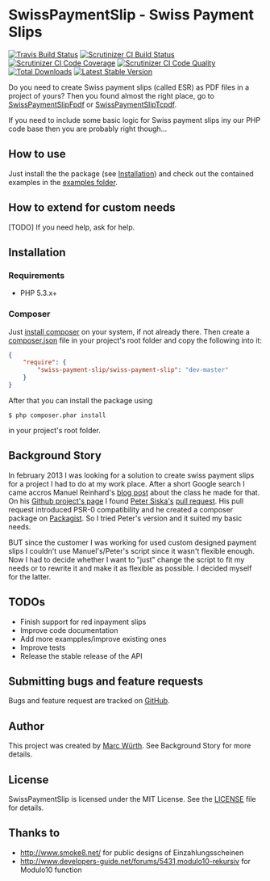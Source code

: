 SwissPaymentSlip - Swiss Payment Slips
======================================

[![Travis Build Status](https://travis-ci.org/ravage84/SwissPaymentSlip.png?branch=master)](https://travis-ci.org/ravage84/SwissPaymentSlip)
[![Scrutinizer CI Build Status](https://scrutinizer-ci.com/g/ravage84/SwissPaymentSlip/badges/build.png?b=master)](https://scrutinizer-ci.com/g/ravage84/SwissPaymentSlip/build-status/master)
[![Scrutinizer CI Code Coverage](https://scrutinizer-ci.com/g/ravage84/SwissPaymentSlip/badges/coverage.png?b=master)](https://scrutinizer-ci.com/g/ravage84/SwissPaymentSlip/?branch=master)
[![Scrutinizer CI Code Quality](https://scrutinizer-ci.com/g/ravage84/SwissPaymentSlip/badges/quality-score.png?b=master)](https://scrutinizer-ci.com/g/ravage84/SwissPaymentSlip/?branch=master)
[![Total Downloads](https://poser.pugx.org/swiss-payment-slip/swiss-payment-slip/d/total.png)](https://packagist.org/packages/swiss-payment-slip/swiss-payment-slip)
[![Latest Stable Version](https://poser.pugx.org/swiss-payment-slip/swiss-payment-slip/v/stable.png)](https://packagist.org/packages/swiss-payment-slip/swiss-payment-slip)

Do you need to create Swiss payment slips (called ESR) as PDF files in a project of yours?
Then you found almost the right place, go to [SwissPaymentSlipFpdf](https://github.com/ravage84/SwissPaymentSlipFpdf) or [SwissPaymentSlipTcpdf](https://github.com/ravage84/SwissPaymentSlipTcpdf).

If you need to include some basic logic for Swiss payment slips iny our PHP code base then you are probably right though...

How to use
----------

Just install the the package (see [Installation](https://github.com/ravage84/SwissPaymentSlip#installation)) and check out the contained examples in the [examples folder](https://github.com/ravage84/SwissPaymentSlip/tree/master/examples).

How to extend for custom needs
------------------------------

[TODO]
If you need help, ask for help.

Installation
------------

### Requirements

- PHP 5.3.x+

### Composer

Just [install composer](http://getcomposer.org/doc/00-intro.md#system-requirements) on your system, if not already there.
Then create a [composer.json](http://getcomposer.org/doc/04-schema.md) file in your project's root folder and copy the following into it:

```JSON
{
    "require": {
        "swiss-payment-slip/swiss-payment-slip": "dev-master"
    }
}
```

After that you can install the package using

    $ php composer.phar install

in your project's root folder.

Background Story
----------------

In february 2013 I was looking for a solution to create swiss payment slips for a project I had to do at my work place.
After a short Google search I came accros Manuel Reinhard's [blog post](http://sprain.ch/blog/downloads/class-esr-besr-einzahlungsschein-php/) about the class he made for that.
On his [Github project's page](https://github.com/sprain/class.Einzahlungsschein.php) I found [Peter Siska's](https://github.com/peschee) [pull request](https://github.com/sprain/class.Einzahlungsschein.php/pull/5).
His pull request introduced PSR-0 compatibility and he created a composer package on [Packagist](http://packagist.org/).
So I tried Peter's version and it suited my basic needs.

BUT since the customer I was working for used custom designed payment slips I couldn't use Manuel's/Peter's script since it wasn't flexible enough.
Now I had to decide whether I want to "just" change the script to fit my needs or to rewrite it and make it as flexible as possible.
I decided myself for the latter.

TODOs
-----

- Finish support for red inpayment slips
- Improve code documentation
- Add more exampples/improve existing ones
- Improve tests
- Release the stable release of the API

Submitting bugs and feature requests
------------------------------------

Bugs and feature request are tracked on [GitHub](https://github.com/ravage84/SwissPaymentSlip/issues).

Author
------

This project was created by [Marc Würth](https://github.com/ravage84).
See Background Story for more details.

License
-------

SwissPaymentSlip is licensed under the MIT License.
See the [LICENSE](https://github.com/ravage84/SwissPaymentSlip/blob/master/LICENSE) file for details.

Thanks to
---------

- <http://www.smoke8.net/> for public designs of Einzahlungsscheinen
- <http://www.developers-guide.net/forums/5431,modulo10-rekursiv> for Modulo10 function
